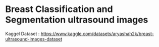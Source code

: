 # Breast Classification and Segmentation ultrasound images

Kaggel Dataset : https://www.kaggle.com/datasets/aryashah2k/breast-ultrasound-images-dataset
